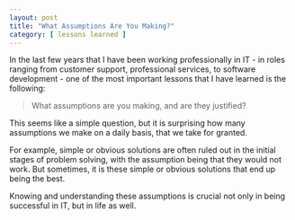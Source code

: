 ```yaml
---
layout: post
title: "What Assumptions Are You Making?"
category: [ lessons learned ]
---
```


In the last few years that I have been working professionally in IT - in roles ranging from customer support, professional services, to software development - one of the most important lessons that I have learned is the following:

> What assumptions are you making, and are they justified?

This seems like a simple question, but it is surprising how many assumptions we make on a daily basis, that we take for granted.

For example, simple or obvious solutions are often ruled out in the initial stages of problem solving, with the assumption being that they would not work. But sometimes, it is these simple or obvious solutions that end up being the best.

Knowing and understanding these assumptions is crucial not only in being successful in IT, but in life as well.
